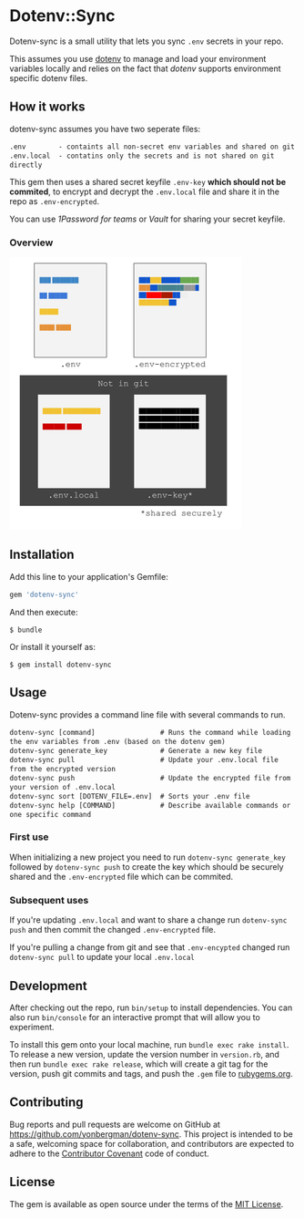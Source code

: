 # Dotenv::Sync

Dotenv-sync is a small utility that lets you sync `.env` secrets in your repo.

This assumes you use [dotenv](https://github.com/bkeepers/dotenv) to manage and load your environment variables locally and relies on the fact that _dotenv_ supports environment specific dotenv files.

## How it works
dotenv-sync assumes you have two seperate files:

```
.env        - containts all non-secret env variables and shared on git
.env.local  - contatins only the secrets and is not shared on git directly
```

This gem then uses a shared secret keyfile `.env-key` __which should not be commited__,
to encrypt and decrypt the `.env.local` file and share it in the repo as `.env-encrypted`.

You can use _1Password for teams_ or _Vault_ for sharing your secret keyfile.

### Overview
![](/docs/dotenv-sync.png)


## Installation

Add this line to your application's Gemfile:

```ruby
gem 'dotenv-sync'
```

And then execute:

    $ bundle

Or install it yourself as:

    $ gem install dotenv-sync

## Usage

Dotenv-sync provides a command line file with several commands to run.

```
dotenv-sync [command]                # Runs the command while loading the env variables from .env (based on the dotenv gem)
dotenv-sync generate_key             # Generate a new key file
dotenv-sync pull                     # Update your .env.local file from the encrypted version
dotenv-sync push                     # Update the encrypted file from your version of .env.local
dotenv-sync sort [DOTENV_FILE=.env]  # Sorts your .env file
dotenv-sync help [COMMAND]           # Describe available commands or one specific command
```

### First use
When initializing a new project you need to run `dotenv-sync generate_key` followed by `dotenv-sync push` to create the key which should be securely shared and the `.env-encrypted` file which can be commited.

### Subsequent uses
If you're updating `.env.local` and want to share a change run `dotenv-sync push` and then commit the changed `.env-encrypted` file.

If you're pulling a change from git and see that `.env-encypted` changed run `dotenv-sync pull` to update your local `.env.local`

## Development

After checking out the repo, run `bin/setup` to install dependencies. You can also run `bin/console` for an interactive prompt that will allow you to experiment.

To install this gem onto your local machine, run `bundle exec rake install`. To release a new version, update the version number in `version.rb`, and then run `bundle exec rake release`, which will create a git tag for the version, push git commits and tags, and push the `.gem` file to [rubygems.org](https://rubygems.org).

## Contributing

Bug reports and pull requests are welcome on GitHub at https://github.com/yonbergman/dotenv-sync. This project is intended to be a safe, welcoming space for collaboration, and contributors are expected to adhere to the [Contributor Covenant](http://contributor-covenant.org) code of conduct.

## License

The gem is available as open source under the terms of the [MIT License](http://opensource.org/licenses/MIT).

